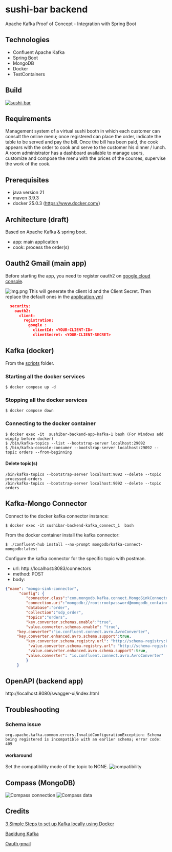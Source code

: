 # sushi-bar backend
Apache Kafka Proof of Concept - Integration with Spring Boot
## Technologies
- Confluent Apache Kafka
- Spring Boot
- MongoDB
- Docker
- TestContainers
  
## Build
[![sushi-bar](https://circleci.com/gh/sushi-bar/sushi-bar-BE.svg?style=svg)](https://app.circleci.com/pipelines/github/sushi-bar/sushi-bar-BE)


## Requirements
Management system of a virtual sushi booth in which each customer can consult the online menu; once registered
can place the order, indicate the table to be served and pay the bill.
Once the bill has been paid, the cook appears with the order to cook and serve to the customer his dinner / lunch.
A room administrator has a dashboard available to manage users, customize and compose the menu with the prices of the courses, supervise the
work of the cook.

## Prerequisites
- java version 21
- maven 3.9.3
- docker 25.0.3  (<https://www.docker.com/>)

## Architecture (draft)
Based on Apache Kafka & spring boot.

- app: main application
- cook: process the order(s)
## Oauth2 Gmail (main app)
Before starting the app, you need to register oauth2 on [google cloud console](https://console.cloud.google.com/).

![img.png](docs/oauth2.png)
This will generate the client Id and the Client Secret. Then replace the default ones in the [application.yml](sushibar-backend-app/src/main/resources/application.yml)

```json
  security:
    oauth2:
      client:
        registration:
          google :
            clientId: <YOUR-CLIENT-ID>
            clientSecret: <YOUR-CLIENT-SECRET>
```

## Kafka (docker)
From the [scripts](scripts) folder.

### Starting all the docker services
```shell
$ docker compose up -d
```

### Stopping all the docker services
```shell
$ docker compose down
```
### Connecting to the docker container
```shell
$ docker exec -it  sushibar-backend-app-kafka-1 bash (For Windows add winpty before docker)
$ /bin/kafka-topics --list --bootstrap-server localhost:29092
$ /bin/kafka-console-consumer --bootstrap-server localhost:29092 --topic orders --from-beginning
```
#### Delete topic(s)
```shell
/bin/kafka-topics --bootstrap-server localhost:9092 --delete --topic processed-orders
/bin/kafka-topics --bootstrap-server localhost:9092 --delete --topic orders
```

## Kafka-Mongo Connector
Connect to the docker kafka connector instance:

```shell
$ docker exec -it sushibar-backend-kafka_connect_1  bash
```

From the docker container install the kafka connector:
```shell
$ ./confluent-hub install --no-prompt mongodb/kafka-connect-mongodb:latest
```

Configure the kafka connector for the specific topic with postman.

* url: http://localhost:8083/connectors
* method: POST
* body:
```json
{"name": "mongo-sink-connector",
      "config": {
         "connector.class":"com.mongodb.kafka.connect.MongoSinkConnector",
         "connection.uri":"mongodb://root:rootpassword@mongodb_container",
         "database":"order",
         "collection":"sdp_order",
         "topics":"orders",
         "key.converter.schemas.enable":"true",
         "value.converter.schemas.enable": "true",
     "key.converter":"io.confluent.connect.avro.AvroConverter",
     "key.converter.enhanced.avro.schema.support":true,	
         "key.converter.schema.registry.url": "http://schema-registry:8081",
          "value.converter.schema.registry.url": "http://schema-registry:8081",
          "value.converter.enhanced.avro.schema.support":true,
         "value.converter": "io.confluent.connect.avro.AvroConverter"
         }
     }
```

## OpenAPI (backend app)
http://localhost:8080/swagger-ui/index.html

## Troubleshooting
### Schema issue
```shell
org.apache.kafka.common.errors.InvalidConfigurationException: Schema being registered is incompatible with an earlier schema; error code: 409
```
#### workaround
Set the compatibility mode of the topic to NONE.
![compatibility](docs/compatibility-mode.png)

## Compass (MongoDB)
![Compass connection](docs/compass-connection.png)
![Compass data](docs/compass-data.png)

## Credits
[3 Simple Steps to set up Kafka locally using Docker](https://towardsdev.com/3-simple-steps-to-set-up-kafka-locally-using-docker-b07f71f0e2c9)

[Baeldung Kafka](https://www.baeldung.com/ops/kafka-docker-setup)

[Oauth gmail](https://www.youtube.com/watch?v=qcz2jBLNOtc&t=29s)



